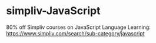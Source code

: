# simpliv-JavaScript
80% off Simpliv courses on JavaScript Language Learning: https://www.simpliv.com/search/sub-category/javascript
